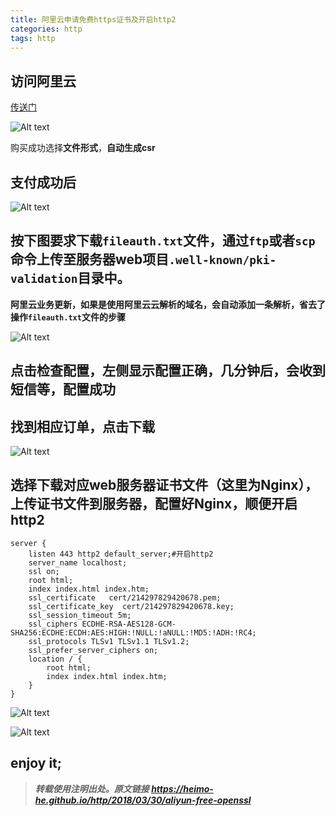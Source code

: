 ```yaml
---
title: 阿里云申请免费https证书及开启http2
categories: http
tags: http
---
```


## 访问阿里云

[传送门](https://common-buy.aliyun.com/?spm=5176.2020520163.cas.4.dadd4e672GmJz&commodityCode=cas#/buy)

![Alt text](https://ws1.sinaimg.cn/large/005H70QEgy1fpupctwpeoj30zl0hrgns.jpg)

购买成功选择**文件形式**，**自动生成csr**

<!-- more -->

## 支付成功后

![Alt text](https://ws1.sinaimg.cn/large/005H70QEgy1fpupe4p1l3j30b10903zp.jpg)

## 按下图要求下载`fileauth.txt`文件，通过`ftp`或者`scp`命令上传至服务器web项目`.well-known/pki-validation`目录中。
**阿里云业务更新，如果是使用阿里云云解析的域名，会自动添加一条解析，省去了操作`fileauth.txt`文件的步骤**

![Alt text](https://ws1.sinaimg.cn/large/005H70QEgy1fpupes6yc2j319f0hsk7a.jpg)

## 点击**检查配置**，左侧显示配置正确，几分钟后，会收到短信等，配置成功

## 找到相应订单，点击**下载**

![Alt text](https://ws1.sinaimg.cn/large/005H70QEgy1fpupf7hb4tj31fb0be41j.jpg)

## 选择下载对应web服务器证书文件（这里为Nginx），上传证书文件到服务器，配置好Nginx，顺便开启http2
```
server {
    listen 443 http2 default_server;#开启http2
    server_name localhost;
    ssl on;
    root html;
    index index.html index.htm;
    ssl_certificate   cert/214297829420678.pem;
    ssl_certificate_key  cert/214297829420678.key;
    ssl_session_timeout 5m;
    ssl_ciphers ECDHE-RSA-AES128-GCM-SHA256:ECDHE:ECDH:AES:HIGH:!NULL:!aNULL:!MD5:!ADH:!RC4;
    ssl_protocols TLSv1 TLSv1.1 TLSv1.2;
    ssl_prefer_server_ciphers on;
    location / {
        root html;
        index index.html index.htm;
    }
}
```

![Alt text](https://ws1.sinaimg.cn/large/005H70QEgy1fpupg2viikj319m0hg420.jpg)

![Alt text](https://ws1.sinaimg.cn/large/005H70QEgy1fpuphaqq8jj317r0dn411.jpg)

## enjoy it;

> ***转载使用注明出处。原文链接 https://heimo-he.github.io/http/2018/03/30/aliyun-free-openssl***